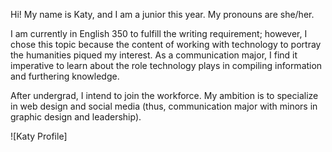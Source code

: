 Hi! My name is Katy, and I am a junior this year. My pronouns are she/her.  

I am currently in English 350 to fulfill the writing requirement; however, I chose this topic because the content of working with technology to portray the humanities piqued my interest. As a communication major, I find it imperative to learn about the role technology plays in compiling information and furthering knowledge.  

After undergrad, I intend to join the workforce. My ambition is to specialize in web design and social media (thus, communication major with minors in graphic design and leadership).

![Katy Profile]
